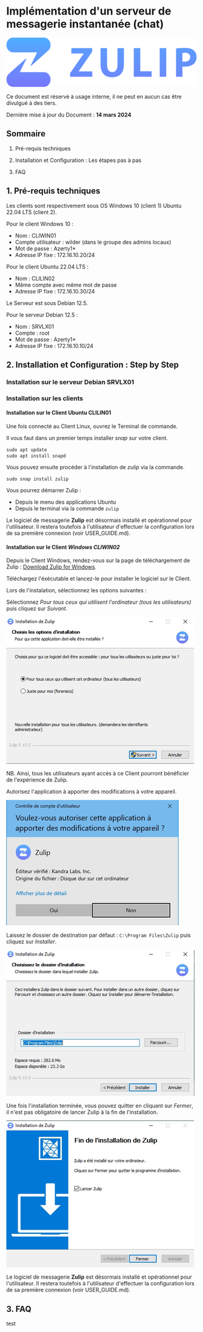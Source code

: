 # Implémentation d'un serveur de messagerie instantanée (chat)

![Zulip](attachments/Zulip.png)

Ce document est réservé à usage interne, il ne peut en aucun cas être divulgué à des tiers.

Dernière mise à jour du Document : **14 mars 2024**

## **Sommaire**

1. Pré-requis techniques

2. Installation et Configuration : Les étapes pas à pas

3. FAQ

## **1. Pré-requis techniques**

Les clients sont respectivement sous OS Windows 10 (client 1) Ubuntu 22.04 LTS (client 2).

Pour le client Windows 10 : 
- Nom : CLIWIN01
- Compte utilisateur : wilder (dans le groupe des admins locaux)
- Mot de passe : Azerty1*
- Adresse IP fixe : 172.16.10.20/24

Pour le client Ubuntu 22.04 LTS :
- Nom :  CLILIN02
- Même compte avec même mot de passe
- Adresse IP fixe : 172.16.10.30/24

Le Serveur est sous Debian 12.5.

Pour le serveur Debian 12.5 :
- Nom : SRVLX01
- Compte : root
- Mot de passe : Azerty1*
- Adresse IP fixe : 172.16.10.10/24

## **2. Installation et Configuration : Step by Step**

### **Installation sur le serveur Debian SRVLX01**

### **Installation sur les clients**

#### **Installation sur le Client Ubuntu CLILIN01**

Une fois connecté au Client Linux, ouvrez le Terminal de commande.

Il vous faut dans un premier temps installer _snap_ sur votre client.

```
sudo apt update
sudo apt install snapd
```

Vous pouvez ensuite procéder à l'installation de _zulip_ via la commande.

```
sudo snap install zulip
```

Vous pourrez démarrer Zulip :
* Depuis le menu des applications Ubuntu
* Depuis le terminal via la commande `zulip`

Le logiciel de messagerie **Zulip** est désormais installé et opérationnel pour l'utilisateur. Il restera toutefois à l'utilisateur d'effectuer la configuration lors de sa première connexion (voir USER_GUIDE.md).

#### **Installation sur le Client _Windows CLIWIN02_**

Depuis le Client Windows, rendez-vous sur la page de téléchargement de Zulip : [Download Zulip for Windows](https://zulip.com/apps/).

Téléchargez l'éxécutable et lancez-le pour installer le logiciel sur le Client.

Lors de l'instalation, sélectionnez les options suivantes :

Sélectionnez _Pour tous ceux qui utilisent l'ordinateur (tous les utilisateurs)_ puis cliquez sur _Suivant_.

![Zulip_Install_Win_01](attachments/Zulip_Install_Win_01.jpg)

NB. Ainsi, tous les utilisateurs ayant accés à ce Client pourront bénéficier de l'expérience de Zulip.

Autorisez l'application à apporter des modifications à votre appareil.

![Zulip_Install_Win_02](attachments/Zulip_Install_Win_02.jpg)

Laissez le dossier de destination par défaut : `C:\Program Files\Zulip` puis cliquez sur _Installer_.

![Zulip_Install_Win_03](attachments/Zulip_Install_Win_03.jpg)

Une fois l'installation terminée, vous pouvez quitter en cliquant sur _Fermer_, il n'est pas obligatoire de lancer Zulip à la fin de l'installation.

![Zulip_Install_Win_03](attachments/Zulip_Install_Win_04.jpg)

Le logiciel de messagerie **Zulip** est désormais installé et opérationnel pour l'utilisateur. Il restera toutefois à l'utilisateur d'effectuer la configuration lors de sa première connexion (voir USER_GUIDE.md).

## **3. FAQ**

test

